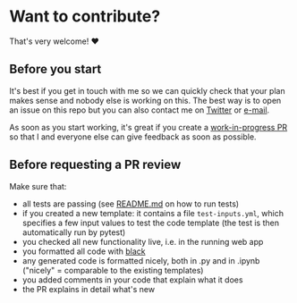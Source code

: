 # Want to contribute?

That's very welcome! :heart:


## Before you start

It's best if you get in touch with me so we can quickly check that your plan makes 
sense and nobody else is working on this. The best way is to open an issue on this repo 
but you can also contact me on [Twitter](https://twitter.com/jrieke) or 
[e-mail](mailto:johannes.rieke@gmail.com).

As soon as you start working, it's great if you create a 
[work-in-progress PR](https://github.blog/2019-02-14-introducing-draft-pull-requests/)
so that I and everyone else can give feedback as soon as possible. 


## Before requesting a PR review

Make sure that:

- all tests are passing (see [README.md](README.md) on how to run tests)
- if you created a new template: it contains a file `test-inputs.yml`, which specifies 
a few input values to test the code template (the test is then automatically run by 
pytest)
- you checked all new functionality live, i.e. in the running web app
- you formatted all code with [black](https://github.com/psf/black)
- any generated code is formatted nicely, both in .py and in .ipynb ("nicely" = 
comparable to the existing templates)
- you added comments in your code that explain what it does
- the PR explains in detail what's new
